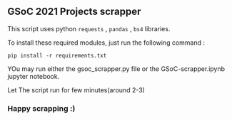## GSoC 2021 Projects scrapper

This script uses python `requests` , `pandas` , `bs4` libraries.

To install these required modules, just run the following command :

`pip install -r requirements.txt`

YOu may run either the gsoc_scrapper.py file or the GSoC-scrapper.ipynb jupyter notebook.

Let The script run for few minutes(around 2-3)

### Happy scrapping :)

